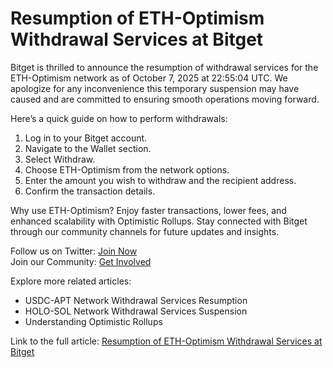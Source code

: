 # Resumption of ETH-Optimism Withdrawal Services at Bitget

Bitget is thrilled to announce the resumption of withdrawal services for the ETH-Optimism network as of October 7, 2025 at 22:55:04 UTC. We apologize for any inconvenience this temporary suspension may have caused and are committed to ensuring smooth operations moving forward.

Here’s a quick guide on how to perform withdrawals:
1. Log in to your Bitget account.
2. Navigate to the Wallet section.
3. Select Withdraw.
4. Choose ETH-Optimism from the network options.
5. Enter the amount you wish to withdraw and the recipient address.
6. Confirm the transaction details.

Why use ETH-Optimism? Enjoy faster transactions, lower fees, and enhanced scalability with Optimistic Rollups. Stay connected with Bitget through our community channels for future updates and insights.

Follow us on Twitter: [Join Now](https://twitter.com/bitgetglobal)  
Join our Community: [Get Involved](https://t.me/BitgetENOfficial)

Explore more related articles:
- USDC-APT Network Withdrawal Services Resumption
- HOLO-SOL Network Withdrawal Services Suspension
- Understanding Optimistic Rollups

Link to the full article: [Resumption of ETH-Optimism Withdrawal Services at Bitget](https://chain-base.xyz/resumption-of-eth-optimism-withdrawal-services-at-bitget)